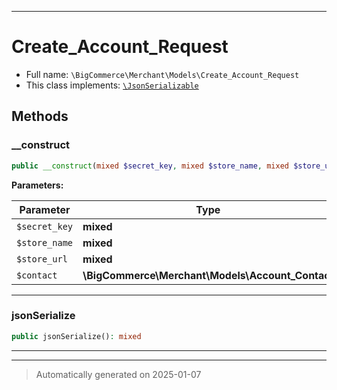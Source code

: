 ***

# Create_Account_Request





* Full name: `\BigCommerce\Merchant\Models\Create_Account_Request`
* This class implements:
[`\JsonSerializable`](./classes/JsonSerializable.md)




## Methods


### __construct



```php
public __construct(mixed $secret_key, mixed $store_name, mixed $store_url, \BigCommerce\Merchant\Models\Account_Contact $contact): mixed
```








**Parameters:**

| Parameter | Type | Description |
|-----------|------|-------------|
| `$secret_key` | **mixed** |  |
| `$store_name` | **mixed** |  |
| `$store_url` | **mixed** |  |
| `$contact` | **\BigCommerce\Merchant\Models\Account_Contact** |  |





***

### jsonSerialize



```php
public jsonSerialize(): mixed
```












***


***
> Automatically generated on 2025-01-07
